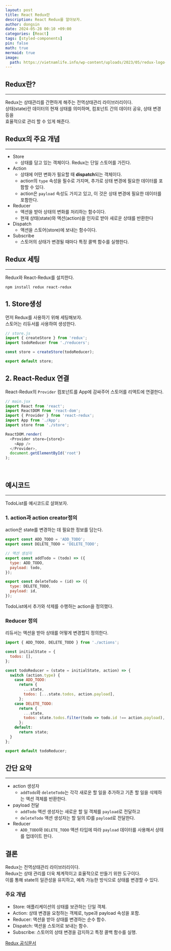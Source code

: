 ```yaml
---
layout: post
title: React Redux란
description: React Redux를 알아보자.
author: dongsin
date: 2024-05-28 00:10 +09:00
categories: [React]
tags: [styled-components]
pin: false
math: true
mermaid: true
image:
  path: https://vietnamlife.info/wp-content/uploads/2023/05/redux-logo-landscape.png
---
```


## Redux란?
---
Redux는 상태관리를 간편하게 해주는 전역상태관리 라이브러리이다.<br />
상태(state)란 데이터의 현재 상태를 의미하며, 컴포넌트 간의 데이터 공유, 상태 변경 등을 <br />
효율적으로 관리 할 수 있게 해준다. <br />

## Redux의 주요 개념
---
* Store
    * 상태를 담고 있는 객체이다. Redux는 단일 스토어를 가진다.
* Action
    * 상태에 어떤 변화가 필요할 때 **dispatch**되는 객체이다.
    * action의 `type` 속성을 필수로 가지며, 추가로 상태 변경에 필요한 데이터를 포함할 수 있다.
    * action은 `payload` 속성도 가지고 있고, 이 것은 상태 변경에 필요한 데이터를 포함한다.
* Reducer
    * 액션을 받아 상태의 변화를 처리하는 함수이다.
    * 현재 상태(state)와 액션(action)을 인자로 받아 새로운 상태를 반환한다
* Dispatch
    * 액션을 스토어(store)에 보내는 함수이다.
* Subscribe
    * 스토어의 상태가 변경될 때마다 특정 콜백 함수를 실행한다.

## Redux 세팅
---
Redux와 React-Redux를 설치한다.
```
npm install redux react-redux
```

## 1. Store생성
먼저 Redux를 사용하기 위해 세팅해보자.  <br />
스토어는 리듀서를 사용하여 생성한다.<br />
```js
// store.js
import { createStore } from 'redux';
import todoReducer from './reducers';

const store = createStore(todoReducer);

export default store;

```

## 2. React-Redux 연결
React-Redux의 `Provider` 컴포넌트를 App에 감싸주어 스토어를 리액트에 연결한다.
```js
// main.jsx
import React from 'react';
import ReactDOM from 'react-dom';
import { Provider } from 'react-redux';
import App from './App';
import store from './store';

ReactDOM.render(
  <Provider store={store}>
    <App />
  </Provider>,
  document.getElementById('root')
);

```
<br />

## 예시코드
---
TodoList를 예시코드로 살펴보자. <br />

### 1. action과 action creator정의
action은 state를 변경하는 데 필요한 정보를 담는다.

```js
export const ADD_TODO = 'ADD_TODO';
export const DELETE_TODO = 'DELETE_TODO';

// 액션 생성자
export const addTodo = (todo) => ({
  type: ADD_TODO,
  payload: todo,
});

export const deleteTodo = (id) => ({
  type: DELETE_TODO,
  payload: id,
});

```

TodoList에서 추가와 삭제를 수행하는 action을 정의했다.

### Reducer 정의
리듀서는 액션을 받아 상태를 어떻게 변경할지 정의한다.
```js
import { ADD_TODO, DELETE_TODO } from './actions';

const initialState = {
  todos: [],
};

const todoReducer = (state = initialState, action) => {
  switch (action.type) {
    case ADD_TODO:
      return {
        ...state,
        todos: [...state.todos, action.payload],
      };
    case DELETE_TODO:
      return {
        ...state,
        todos: state.todos.filter(todo => todo.id !== action.payload),
      };
    default:
      return state;
  }
};

export default todoReducer;

```

## 간단 요약
---
* action 생성자
    *  `addTodo`와 `deleteTodo`는 각각 새로운 할 일을 추가하고 기존 할 일을 삭제하는 액션 객체를 반환한다.
* payload 전달
    * `addTodo` 액션 생성자는 새로운 할 일 객체를 `payload`로 전달하고
    * `deleteTodo` 액션 생성자는 할 일의 ID를 `payload`로 전달한다.
* Reducer
    * `ADD_TODO`와 `DELETE_TODO` 액션 타입에 따라 `payload` 데이터를 사용해서 상태를 업데이트 한다.


## 결론
Redux는 전역상태관리 라이브러리이다. <br />
Redux는 상태 관리를 더욱 체계적이고 효율적으로 만들기 위한 도구이다.<br />
이를 통해 state의 일관성을 유지하고, 예측 가능한 방식으로 상태를 변경할 수 있다.<br />

### 주요 개념
* Store: 애플리케이션의 상태를 보관하는 단일 객체.
* Action: 상태 변경을 요청하는 객체로, type과 payload 속성을 포함.
* Reducer: 액션을 받아 상태를 변경하는 순수 함수.
* Dispatch: 액션을 스토어로 보내는 함수.
* Subscribe: 스토어의 상태 변경을 감지하고 특정 콜백 함수를 실행.

[Redux 공식문서](https://ko.redux.js.org/introduction/getting-started/)

